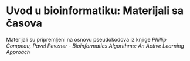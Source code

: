 # Uvod u bioinformatiku: Materijali sa časova
Materijali su pripremljeni na osnovu pseudokodova iz knjige *Phillip Compeau, Pavel Pevzner - Bioinformatics Algorithms: An Active Learning Approach*